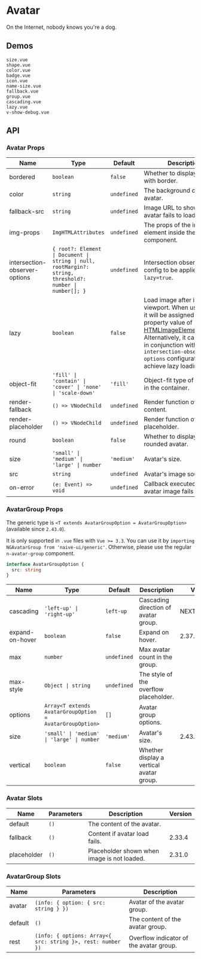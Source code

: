 # Avatar

On the Internet, nobody knows you're a dog.

## Demos

```demo
size.vue
shape.vue
color.vue
badge.vue
icon.vue
name-size.vue
fallback.vue
group.vue
cascading.vue
lazy.vue
v-show-debug.vue
```

## API

### Avatar Props

| Name | Type | Default | Description | Version |
| --- | --- | --- | --- | --- |
| bordered | `boolean` | `false` | Whether to display a avatar with border. |  |
| color | `string` | `undefined` | The background color of the avatar. |  |
| fallback-src | `string` | `undefined` | Image URL to show when avatar fails to load. |  |
| img-props | `ImgHTMLAttributes` | `undefined` | The props of the img element inside the component. | 2.34.0 |
| intersection-observer-options | `{ root?: Element \| Document \| string \| null, rootMargin?: string, threshold?: number \| number[]; }` | `undefined` | Intersection observer's config to be applied when `lazy=true`. | 2.31.0 |
| lazy | `boolean` | `false` | Load image after it enters viewport. When used alone, it will be assigned the property value of [HTMLImageElement.loading](https://developer.mozilla.org/en-US/docs/Web/API/HTMLImageElement/loading). Alternatively, it can be used in conjunction with the `intersection-observer-options` configuration to achieve lazy loading. | 2.31.0 |
| object-fit | `'fill' \| 'contain' \| 'cover' \| 'none' \| 'scale-down'` | `'fill'` | Object-fit type of the image in the container. |  |
| render-fallback | `() => VNodeChild` | `undefined` | Render function of fallback content. | 2.33.4 |
| render-placeholder | `() => VNodeChild` | `undefined` | Render function of placeholder. | 2.33.4 |
| round | `boolean` | `false` | Whether to display a rounded avatar. |  |
| size | `'small' \| 'medium' \| 'large' \| number` | `'medium'` | Avatar's size. |
| src | `string` | `undefined` | Avatar's image source. |  |
| on-error | `(e: Event) => void` | `undefined` | Callback executed when the avatar image fails to load. |  |

### AvatarGroup Props

The generic type is `<T extends AvatarGroupOption = AvatarGroupOption>` (available since `2.43.0`).

It is only supported in `.vue` files with `Vue >= 3.3`. You can use it by `importing NGAvatarGroup from 'naive-ui/generic'`. Otherwise, please use the regular `n-avatar-group` component.

```ts
interface AvatarGroupOption {
  src: string
}
```

| Name | Type | Default | Description | Version |
| --- | --- | --- | --- | --- |
| cascading | `'left-up' \| 'right-up'` | `left-up` | Cascading direction of avatar group. | NEXT_VERSION |
| expand-on-hover | `boolean` | `false` | Expand on hover. | 2.37.0 |
| max | `number` | `undefined` | Max avatar count in the group. |  |
| max-style | `Object \| string` | `undefined` | The style of the overflow placeholder. |  |
| options | `Array<T extends AvatarGroupOption = AvatarGroupOption>` | `[]` | Avatar group options. |  |
| size | `'small' \| 'medium' \| 'large' \| number` | `'medium'` | Avatar's size. | 2.43.0 |
| vertical | `boolean` | `false` | Whether display a vertical avatar group. |  |

### Avatar Slots

| Name | Parameters | Description | Version |
| --- | --- | --- | --- |
| default | `()` | The content of the avatar. |  |
| fallback | `()` | Content if avatar load fails. | 2.33.4 |
| placeholder | `()` | Placeholder shown when image is not loaded. | 2.31.0 |

### AvatarGroup Slots

| Name | Parameters | Description |
| --- | --- | --- |
| avatar | `(info: { option: { src: string } })` | Avatar of the avatar group. |
| default | `()` | The content of the avatar group. |
| rest | `(info: { options: Array<{ src: string }>, rest: number })` | Overflow indicator of the avatar group. |
